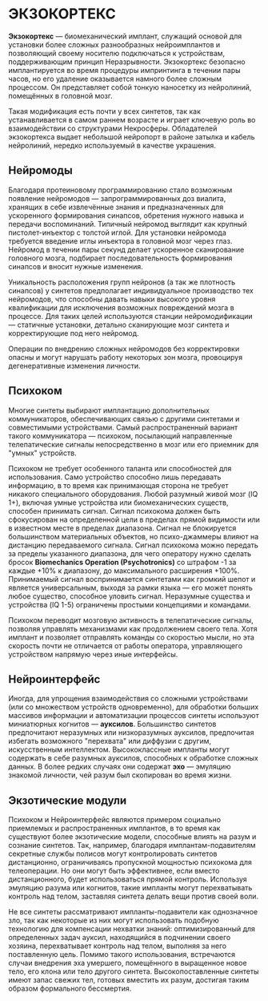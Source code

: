 # ЭКЗОКОРТЕКС
**Экзокортекс** — биомеханический имплант, служащий основой для установки более сложных разнообразных нейроимплантов и позволяющий своему носителю подключаться к устройствам, поддерживающим принцип Неразрывности. Экзокортекс безопасно имплантируется во время процедуры импринтинга в течении пары часов, но его удаление оказывается намного более сложным процессом. Он представляет собой тонкую наносетку из нейролиний, помещённых в головной мозг.

Такая модификация есть почти у всех синтетов, так как устанавливается в самом раннем возрасте и играет ключевую роль во взаимодействии со структурами Некросферы. Обладателей экзокортекса выдает небольшой нейропорт в районе затылка и кабель нейролиний, нередко используемый в качестве украшения.
## Нейромоды
Благодаря протеиновому программированию стало возможным появление нейромодов — запрограммированных доз виалита, хранящих в себе извлечённые знания и предназначенных для ускоренного формирования синапсов, обретения нужного навыка и передачи воспоминаний. Типичный нейромод выглядит как крупный пистолет-инъектор с толстой иглой. Для установки нейромода требуется введение иглы инъектора в головной мозг через глаз. Нейромод в течении пары секунд делает ускоренное сканирование головного мозга, подбирает последовательность формирования синапсов и вносит нужные изменения.

Уникальность расположения групп нейронов (а так же плотность синапсов) у синтетов предполагает индивидуальное производство тех нейромодов, что способны давать навыки высокого уровня квалификации для исключения возможных повреждений мозга в процессе. Для таких целей используются станции нейромодификации — статичные установки, детально сканирующие мозг синтета и корректирующие под него нейромод.

Операции по внедрению сложных нейромодов без корректировки опасны и могут нарушать работу некоторых зон мозга, провоцируя дегенеративные изменения личности.
## Психоком
Многие синтеты выбирают имплантацию дополнительных коммуникаторов, обеспечивающих связью с другими синтетами и совместимыми устройствами. Самый распространенный вариант такого коммуникатора — психоком, посылающий направленные телепатические сигналы непосредственно в мозг или его приемник для "умных" устройств. 

Психоком не требует особенного таланта или способностей для использования. Само устройство способно лишь передавать информацию, в то время как принимающая сторона не требует никакого специального оборудования. Любой разумный живой мозг (IQ 1+), включая умные устройства или биомеханических существ, способен принимать сигнал. Сигнал психокома должен быть сфокусирован на определенной цели в пределах прямой видимости или в известном месте в пределах диапазона. Сигнал не блокируется большинством материальных объектов, но психо-джаммеры влияют на дистанцию передаваемого сигнала. Сигнал психокома можно передать за пределы указанного диапазона, для чего оператору нужно сделать бросок **Biomechanics Operation (Psychotronics)** со штрафом -1 за каждые +10% к диапазону, до максимального расширения +100%. Принимаемый сигнал воспринимается синтетами как громкий шепот и является универсальным, выходя за рамки языка — его может понять любое существо, способное уловить сигнал. Неразумные существа и устройства (IQ 1-5) ограничены простыми концепциями и командами.

Психоком переводит мозговую активность в телепатические сигналы, позволяя управлять механизмами как продолжением своего тела. Хотя имплант и позволяет отправлять команды со скоростью мысли, но эта скорость почти не отличается от работы оператора, управляющего устройством напрямую через иные интерфейсы. 
## Нейроинтерфейс
Иногда, для упрощения взаимодействия со сложными устройствами (или со множеством устройств одновременно), для обработки больших массивов информации и автоматизации процессов синтеты используют миниатюрных когнитов — **ауксилов**. Большинство синтетов предпочитают неразумных или низкоразумных ауксилов, предпочитая избегать возможного "перехвата" или диффузии с другим, искусственным интеллектом. Высококлассные импланты могут содержать в себе разумных ауксилов, способных к обработке сложных данных. В более редких случаях они содержат **эхо** — эмуляцию знакомой личности, чей разум был скопирован во время жизни.
## Экзотические модули
Психоком и Нейроинтерфейс являются примером социально приемлемых и распространенных имплантов, в то время как существуют более экзотические модели, способные влиять на разум и сознание синтетов. Так, например, благодаря имплантам-подавителям секретные службы полисов могут контролировать синтетов дистанционно, ограничиваясь пропускной мощностью психокома для телеоперации. Но они могут быть эффективнее, если вместо дистанционного, будет использоваться прямой контроль. Используя эмуляцию разума или когнитов, такие импланты могут перехватывать контроль над телом, заставляя синтета делать вещи против своей воли. 

Не все синтеты рассматривают импланты-подавители как однозначное зло, так как некоторые из них могут использовать подобную технологию для компенсации нехватки знаний: оптимизированный для определенных задач ауксил, находящийся в подчинении своего хозяина, перехватывает контроль над телом, выполняя за него поставленную цель. Помимо такого использования, встречаются случаи внедрения эха умершего, помещённого в выращенное новое тело, его клона или тело другого синтета. 
Высокопоставленные синтеты имеют запас свежих тел, готовых вместить их разум, достигая таким образом формального бессмертия.